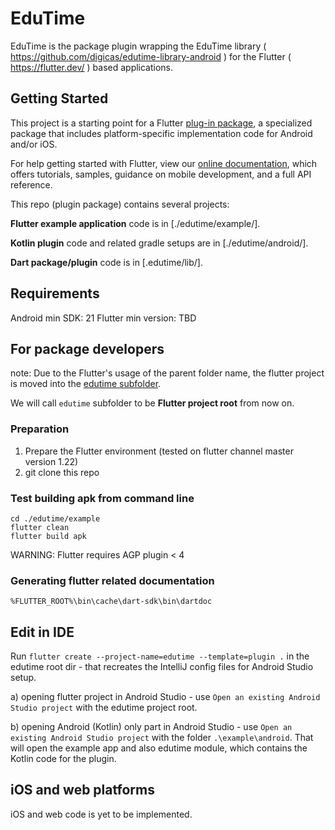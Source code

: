 ﻿# EduTime

EduTime is the package plugin wrapping the EduTime library ( https://github.com/digicas/edutime-library-android ) for the Flutter ( https://flutter.dev/ ) based applications.

## Getting Started

This project is a starting point for a Flutter
[plug-in package](https://flutter.dev/developing-packages/),
a specialized package that includes platform-specific implementation code for
Android and/or iOS.

For help getting started with Flutter, view our
[online documentation](https://flutter.dev/docs), which offers tutorials,
samples, guidance on mobile development, and a full API reference.

This repo (plugin package) contains several projects:

**Flutter example application** code is in [./edutime/example/]. 

**Kotlin plugin** code and related gradle setups are in [./edutime/android/]. 

**Dart package/plugin** code is in [.edutime/lib/].

## Requirements 

Android min SDK: 21
Flutter min version: TBD

## For package developers

note: Due to the Flutter's usage of the parent folder name, the flutter project is moved into the [edutime subfolder](./edutime/).

We will call `edutime` subfolder to be **Flutter project root** from now on.

### Preparation

1. Prepare the Flutter environment (tested on flutter channel master version 1.22)
2. git clone this repo

### Test building apk from command line

```
cd ./edutime/example
flutter clean
flutter build apk 
```

WARNING: Flutter requires AGP plugin < 4

### Generating flutter related documentation

`%FLUTTER_ROOT%\bin\cache\dart-sdk\bin\dartdoc`


## Edit in IDE

Run `flutter create --project-name=edutime --template=plugin .` in the edutime root dir - that recreates the IntelliJ config files for Android Studio setup.

a) opening flutter project in Android Studio - use `Open an existing Android Studio project` with the edutime project root.

b) opening Android (Kotlin) only part in Android Studio - use `Open an existing Android Studio project` with the folder `.\example\android`. That will open the example app and also edutime module, which contains the Kotlin code for the plugin.


## iOS and web platforms

iOS and web code is yet to be implemented.
